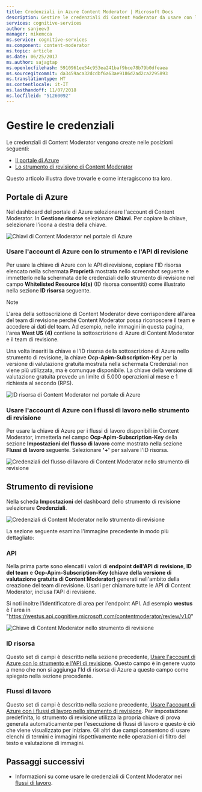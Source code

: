 ```yaml
---
title: Credenziali in Azure Content Moderator | Microsoft Docs
description: Gestire le credenziali di Content Moderator da usare con le API.
services: cognitive-services
author: sanjeev3
manager: mikemcca
ms.service: cognitive-services
ms.component: content-moderator
ms.topic: article
ms.date: 06/25/2017
ms.author: sajagtap
ms.openlocfilehash: 5910961ee54c953ea241baf9bce78b79b0dfeaea
ms.sourcegitcommit: da3459aca32dcdbf6a63ae9186d2ad2ca2295893
ms.translationtype: HT
ms.contentlocale: it-IT
ms.lasthandoff: 11/07/2018
ms.locfileid: "51260092"
---
```

# <a name="manage-credentials"></a>Gestire le credenziali

Le credenziali di Content Moderator vengono create nelle posizioni seguenti:

- [Il portale di Azure](https://ms.portal.azure.com/#create/Microsoft.CognitiveServicesContentModerator)
- [Lo strumento di revisione di Content Moderator](https://contentmoderator.cognitive.microsoft.com/)

Questo articolo illustra dove trovarle e come interagiscono tra loro.

## <a name="the-azure-portal"></a>Portale di Azure

Nel dashboard del portale di Azure selezionare l'account di Content Moderator. In **Gestione risorse** selezionare **Chiavi**. Per copiare la chiave, selezionare l'icona a destra della chiave.

![Chiavi di Content Moderator nel portale di Azure](images/credentials-azure-portal-keys.PNG)

### <a name="use-the-azure-account-with-the-review-tool-and-review-api"></a>Usare l'account di Azure con lo strumento e l'API di revisione
Per usare la chiave di Azure con le API di revisione, copiare l'ID risorsa elencato nella schermata **Proprietà** mostrata nello screenshot seguente e immetterlo nella schermata delle credenziali dello strumento di revisione nel campo **Whitelisted Resource Id(s)** (ID risorsa consentiti) come illustrato nella sezione **ID risorsa** seguente. 

> [!NOTE]
> L'area della sottoscrizione di Content Moderator deve corrispondere all'area del team di revisione perché Content Moderator possa riconoscere il team e accedere ai dati del team. Ad esempio, nelle immagini in questa pagina, l'area **West US** **(4)** contiene la sottoscrizione di Azure di Content Moderator e il team di revisione.
>
> Una volta inseriti la chiave e l'ID risorsa della sottoscrizione di Azure nello strumento di revisione, la chiave **Ocp-Apim-Subscription-Key** per la versione di valutazione gratuita mostrata nella schermata Credenziali non viene più utilizzata, ma è comunque disponibile.
> La chiave della versione di valutazione gratuita prevede un limite di 5.000 operazioni al mese e 1 richiesta al secondo (RPS).

![ID risorsa di Content Moderator nel portale di Azure](images/credentials-azure-portal-resourceid.PNG)

### <a name="use-the-azure-account-with-the-workflows-in-the-review-tool"></a>Usare l'account di Azure con i flussi di lavoro nello strumento di revisione

Per usare la chiave di Azure per i flussi di lavoro disponibili in Content Moderator, immetterla nel campo **Ocp-Apim-Subscription-Key** della sezione **Impostazioni del flusso di lavoro** come mostrato nella sezione **Flussi di lavoro** seguente. Selezionare **'+'** per salvare l'ID risorsa.

![Credenziali del flusso di lavoro di Content Moderator nello strumento di revisione](images/credentials-workflow.PNG)

## <a name="the-review-tool"></a>Strumento di revisione

Nella scheda **Impostazioni** del dashboard dello strumento di revisione selezionare **Credenziali**.

![Credenziali di Content Moderator nello strumento di revisione](images/credentials-trial-resource-workflow.PNG)

La sezione seguente esamina l'immagine precedente in modo più dettagliato:

### <a name="api"></a>API

Nella prima parte sono elencati i valori di **endpoint dell'API di revisione**, **ID del team** e **Ocp-Apim-Subscription-Key (chiave della versione di valutazione gratuita di Content Moderator)** generati nell'ambito della creazione del team di revisione. Usarli per chiamare tutte le API di Content Moderator, inclusa l'API di revisione.

Si noti inoltre l'identificatore di area per l'endpoint API. Ad esempio **westus** è l'area in "https://westus.api.cognitive.microsoft.com/contentmoderator/review/v1.0"

![Chiave di Content Moderator nello strumento di revisione](images/credentials-trialkey.PNG)

### <a name="resource-id"></a>ID risorsa

Questo set di campi è descritto nella sezione precedente, [Usare l'account di Azure con lo strumento e l'API di revisione](credentials.md#use-the-azure-account-with-the-review-tool-and-review-api). Questo campo è in genere vuoto a meno che non si aggiunga l'Id di risorsa di Azure a questo campo come spiegato nella sezione precedente.

### <a name="workflows"></a>Flussi di lavoro

Questo set di campi è descritto nella sezione precedente, [Usare l'account di Azure con i flussi di lavoro nello strumento di revisione](credentials.md#use-the-azure-account-with-the-workflows-in-the-review-tool). Per impostazione predefinita, lo strumento di revisione utilizza la propria chiave di prova generata automaticamente per l'esecuzione di flussi di lavoro e questo è ciò che viene visualizzato per iniziare. Gli altri due campi consentono di usare elenchi di termini e immagini rispettivamente nelle operazioni di filtro del testo e valutazione di immagini.

## <a name="next-steps"></a>Passaggi successivi

* Informazioni su come usare le credenziali di Content Moderator nei [flussi di lavoro](workflows.md).
